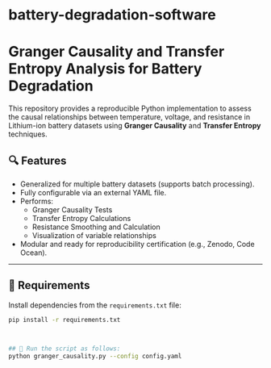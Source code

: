 # battery-degradation-software
# Granger Causality and Transfer Entropy Analysis for Battery Degradation

This repository provides a reproducible Python implementation to assess the causal relationships between temperature, voltage, and resistance in Lithium-ion battery datasets using **Granger Causality** and **Transfer Entropy** techniques.

## 🔍 Features

- Generalized for multiple battery datasets (supports batch processing).
- Fully configurable via an external YAML file.
- Performs:
  - Granger Causality Tests
  - Transfer Entropy Calculations
  - Resistance Smoothing and Calculation
  - Visualization of variable relationships
- Modular and ready for reproducibility certification (e.g., Zenodo, Code Ocean).

---

## 🧾 Requirements

Install dependencies from the `requirements.txt` file:

```bash
pip install -r requirements.txt



## 🧾 Run the script as follows:
python granger_causality.py --config config.yaml
